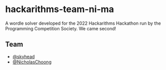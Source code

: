 # hackarithms-team-ni-ma
A wordle solver developed for the 2022 Hackarithms Hackathon run by the Programming Competition Society. We came second!

## Team
- [@skyhead](https://github.com/skyheat)
- [@NicholasChoong](https://github.com/NicholasChoong)
